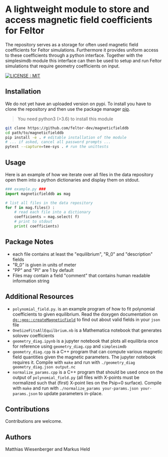 # A lightweight module to store and access magnetic field coefficients for Feltor

The repository serves as a storage for often used magnetic field coefficients for Feltor
simulations. Furthermore it provides uniform access to these coefficients
through a python interface.
Together with the simplesimdb module this interface can then be used to
setup and run Feltor simulations that require geometry coefficients on input.

[![LICENSE : MIT](https://img.shields.io/badge/License-MIT-yellow.svg)](https://opensource.org/licenses/MIT)

## Installation
We do not yet have an uploaded version on pypi.
To install you have to clone the repository and then use the package manager [pip](https://pip.pypa.io/en/stable/).
> You need python3 (>3.6) to install this module

```bash
git clone https://github.com/feltor-dev/magneticfielddb
cd path/to/magneticfielddb
pip install -e . # editable installation of the module
# ... if asked, cancel all password prompts ...
pytest --capture=tee-sys . # run the unittests
```

## Usage
Here is an example of how we iterate over all files in the data repository
open them into a python dictionaries and display them on stdout.
```python
### example.py ###
import magneticfielddb as mag

# list all files in the data repository
for f in mag.files() :
    # read each file into a dictionary
    coefficients = mag.select( f)
    # print to stdout
    print( coefficients)
```
## Package Notes
- each file contains at least the "equilibrium", "R_0" and "description" fields
- "R_0" is given in units of meter
- "PP" and "PI" are 1 by default
- Files may contain a field "comment" that contains human readable information
string

## Additional Resources

- `polynomial_field.py`. is an example program of how to fit polynomial coefficients to given equilibrium. Read the doxygen documentation on 
   [`dg::geo::createMagneticField`](https://mwiesenberger.github.io/feltor/geometries/html/group__geom.html#gaa0da1d1c2db65f1f4b28d77307ad238b) to find out about valid fields in your `json` file
- `OneSizeFitsAllEquilbrium.nb` is a Mathematica notebook that generates solovev coefficients
- `geometry_diag.ipynb` is a jupyter notebook that plots all equilibria once for reference using `geometry_diag.cpp` and `simplesimdb`
- `geometry_diag.cpp` is a C++ program that can compute various magnetic field quantities given the magnetic parameters. The jupyter notebook requires it. Compile with `make` and run with `./geometry_diag geometry_diag.json output.nc` 
- `normalize_params.cpp` is a C++ program that should be used once on the output of `polynomial_field.py` (all files with X-points must be normalized such that (first) X-point lies on the Psip=0 surface). Compile with `make` and run with `./normalize_params your-params.json your-params.json` to update parameters in-place.

## Contributions

Contributions are welcome.
## Authors

Matthias Wiesenberger and Markus Held

